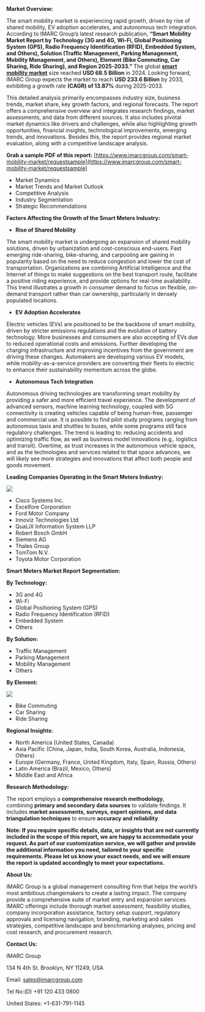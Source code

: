 **Market Overview:**

The smart mobility market is experiencing rapid growth, driven by rise of shared mobility, EV adoption accelerates, and autonomous tech integration. According to IMARC Group’s latest research publication, **“Smart Mobility Market Report by Technology (3G and 4G, Wi-Fi, Global Positioning System (GPS), Radio Frequency Identification (RFID), Embedded System, and Others), Solution (Traffic Management, Parking Management, Mobility Management, and Others), Element (Bike Commuting, Car Sharing, Ride Sharing), and Region 2025-2033.”** The global **[smart mobility market](https://www.imarcgroup.com/smart-mobility-market)** size reached **USD 68.5 Billion** in 2024. Looking forward, IMARC Group expects the market to reach **USD 233.6 Billion** by 2033, exhibiting a growth rate **(CAGR) of 13.87%** during 2025-2033.

This detailed analysis primarily encompasses industry size, business trends, market share, key growth factors, and regional forecasts. The report offers a comprehensive overview and integrates research findings, market assessments, and data from different sources. It also includes pivotal market dynamics like drivers and challenges, while also highlighting growth opportunities, financial insights, technological improvements, emerging trends, and innovations. Besides this, the report provides regional market evaluation, along with a competitive landscape analysis.

**Grab a sample PDF of this report:** [https://www.imarcgroup.com/smart-mobility-market/requestsample](https://www.imarcgroup.com/smart-mobility-market/requestsample)

*   Market Dynamics
*   Market Trends and Market Outlook
*   Competitive Analysis
*   Industry Segmentation
*   Strategic Recommendations

**Factors Affecting the Growth of the Smart Meters Industry:**

*   **Rise of Shared Mobility**

The smart mobility market is undergoing an expansion of shared mobility solutions, driven by urbanization and cost-conscious end-users. Fast emerging ride-sharing, bike-sharing, and carpooling are gaining in popularity based on the need to reduce congestion and lower the cost of transportation. Organizations are combining Artificial Intelligence and the Internet of things to make suggestions on the best transport route, facilitate a positive riding experience, and provide options for real-time availability. This trend illustrates a growth in consumer demand to focus on flexible, on-demand transport rather than car ownership, particularly in densely populated locations.

*   **EV Adoption Accelerates**

Electric vehicles (EVs) are positioned to be the backbone of smart mobility, driven by stricter emissions regulations and the evolution of battery technology. More businesses and consumers are also accepting of EVs due to reduced operational costs and emissions. Further developing the charging infrastructure and improving incentives from the government are driving these changes. Automakers are developing various EV models, while mobility-as-a-service providers are converting their fleets to electric to enhance their sustainability momentum across the globe.

*   **Autonomous Tech Integration**

Autonomous driving technologies are transforming smart mobility by providing a safer and more efficient travel experience. The development of advanced sensors, machine learning technology, coupled with 5G connectivity is creating vehicles capable of being human-free, passenger and commercial use. It is possible to find pilot study programs ranging from autonomous taxis and shuttles to buses, while some programs still face regulatory challenges. The trend is leading to: reducing accidents and optimizing traffic flow, as well as business model innovations (e.g,. logistics and transit). Overtime, as trust increases in the autonomous vehicle space, and as the technologies and services related to that space advances, we will likely see more strategies and innovations that affect both people and goods movement.

**Leading Companies Operating in the Smart Meters Industry:**

![](https://www.marketreport.us/wp-content/uploads/2025/05/Smart-Mobility-Market-2.jpg)

*   Cisco Systems Inc.
*   Excelfore Corporation
*   Ford Motor Company
*   Innoviz Technologies Ltd
*   QuaLiX Information System LLP
*   Robert Bosch GmbH
*   Siemens AG
*   Thales Group
*   TomTom N.V.
*   Toyota Motor Corporation

**Smart Meters Market Report Segmentation:**

**By Technology:**

*   3G and 4G
*   Wi-Fi
*   Global Positioning System (GPS)
*   Radio Frequency Identification (RFID)
*   Embedded System
*   Others

**By Solution:**

*   Traffic Management
*   Parking Management
*   Mobility Management
*   Others

**By Element:**

![](https://www.marketreport.us/wp-content/uploads/2025/05/Smart-Mobility-Market-3.jpg)

*   Bike Commuting
*   Car Sharing
*   Ride Sharing

**Regional Insights:**

*   North America (United States, Canada)
*   Asia Pacific (China, Japan, India, South Korea, Australia, Indonesia, Others)
*   Europe (Germany, France, United Kingdom, Italy, Spain, Russia, Others)
*   Latin America (Brazil, Mexico, Others)
*   Middle East and Africa

**Research Methodology:**

The report employs a **comprehensive research methodology**, combining **primary and secondary data sources** to validate findings. It includes **market assessments, surveys, expert opinions, and data triangulation techniques** to ensure **accuracy and reliability**.

**Note: If you require specific details, data, or insights that are not currently included in the scope of this report, we are happy to accommodate your request. As part of our customization service, we will gather and provide the additional information you need, tailored to your specific requirements. Please let us know your exact needs, and we will ensure the report is updated accordingly to meet your expectations.**

**About Us:**

IMARC Group is a global management consulting firm that helps the world’s most ambitious changemakers to create a lasting impact. The company provide a comprehensive suite of market entry and expansion services. IMARC offerings include thorough market assessment, feasibility studies, company incorporation assistance, factory setup support, regulatory approvals and licensing navigation, branding, marketing and sales strategies, competitive landscape and benchmarking analyses, pricing and cost research, and procurement research.

**Contact Us:**

IMARC Group

134 N 4th St. Brooklyn, NY 11249, USA

Email: sales@imarcgroup.com

Tel No:(D) +91 120 433 0800

United States: +1-631-791-1145
